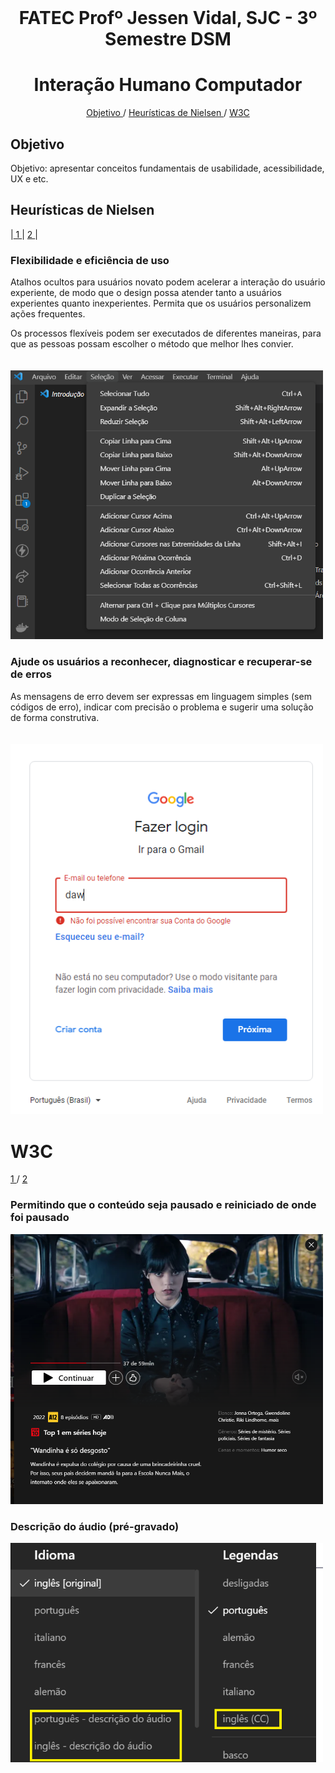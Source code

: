 

<br id="topo">
<h1 align = "center"> FATEC Profº Jessen Vidal, SJC - 3º Semestre DSM </h1>
<p align = "center">

<h1 text align="center">Interação Humano Computador </h1>
<p align = "center">
    <a href="#Objetivo"> Objetivo </a> / 
    <a href="#nielsen"> Heurísticas de Nielsen </a> /
    <a href="#wc3"> W3C </a> 
</p>
   
   
   <span id = "Objetivo">

## Objetivo 
   Objetivo: apresentar conceitos fundamentais de usabilidade, acessibilidade, UX e etc.
   
   <span id = "nielsen">

## Heurísticas de Nielsen

<p align = "left">
    |<a href="#nielsen1"> 1 </a> | 
    <a href="#nielsen2"> 2 </a> | 
</p>


<span id = "nielsen1">
<h3>Flexibilidade e eficiência de uso</h3>
Atalhos ocultos para usuários novato podem acelerar a interação do usuário experiente, de modo que o design possa atender tanto a usuários experientes quanto inexperientes. Permita que os usuários personalizem ações frequentes.

Os processos flexíveis podem ser executados de diferentes maneiras, para que as pessoas possam escolher o método que melhor lhes convier.<br><br><br>
    <img heigh="500px" width="500px" src ="https://github.com/lirabessa/bertoti/blob/main/IHC/imagens/11.png">
    
    
<span id = "nielsen2">
<h3>Ajude os usuários a reconhecer, diagnosticar e recuperar-se de erros</h3>
    As mensagens de erro devem ser expressas em linguagem simples (sem códigos de erro), indicar com precisão o problema e sugerir uma solução de forma construtiva.<br><br><br>
    <img heigh="500px" width="500px" src ="https://github.com/lirabessa/bertoti/blob/main/IHC/imagens/2.png">
    
    
 <span id = "wc3">
  
<h1>W3C</h1>
<p align = "left">
    <a href="#w3c1"> 1 </a> /
    <a href="#w3c2"> 2 </a> 
</p>
        
<span id = "w3c1">
    <h3> Permitindo que o conteúdo seja pausado e reiniciado de onde foi pausado</h3>
    <img heigh="500px" width="500px" src ="https://github.com/lirabessa/bertoti/blob/main/IHC/imagens/3.png">
    
<span id = "w3c2">
<h3>Descrição do áudio (pré-gravado)</h3>
    <img heigh="500px" width="500px" src ="https://github.com/lirabessa/bertoti/blob/main/IHC/imagens/4.png">

    
    
        
